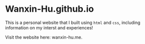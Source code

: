 # Wanxin-Hu.github.io
This is a personal website that I built using `html` and `css`, including information on my interst and experiences!

Visit the website here: wanxin-hu.me.